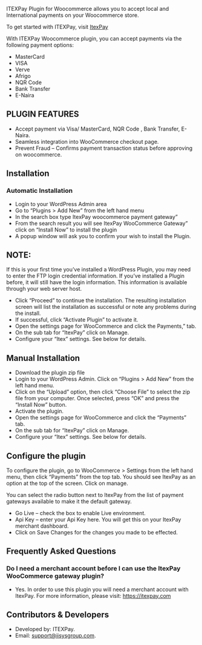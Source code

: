 ITEXPay Plugin for Woocommerce allows you to accept local and International payments on your Woocommerce store.



To get started with ITEXPay, visit <a href="https://itexpay.com" title="Click here to apply to become a merchant on ItexPay" target="_blank"> ItexPay</a>



With ITEXPay Woocommerce plugin, you can accept payments via the following payment options:

-	MasterCard
-	VISA
-	Verve
-	Afrigo
-	NQR Code
-	Bank Transfer
-	E-Naira


## PLUGIN FEATURES

-	Accept payment via Visa/ MasterCard, NQR Code , Bank Transfer, E-Naira.
-	Seamless integration into WooCommerce checkout page.
-	Prevent Fraud – Confirms payment transaction status before approving on woocommerce.

## Installation

### Automatic Installation

-	Login to your WordPress Admin area
-	Go to “Plugins > Add New” from the left hand menu
-	In the search box type ItexPay woocommerce payment gateway”
-	From the search result you will see ItexPay WooCommerce Gateway” click on “Install Now” to install the plugin
-	A popup window will ask you to confirm your wish to install the Plugin.


## NOTE: 


If this is your first time you’ve installed a WordPress Plugin, you may need to enter the FTP login credential information. If you’ve installed a Plugin before, it will still have the login information. This information is available through your web server host.

-	Click “Proceed” to continue the installation. The resulting installation screen will list the installation as successful or note any problems during the install.
-	If successful, click “Activate Plugin” to activate it.
-	Open the settings page for WooCommerce and click the Payments,” tab.
-	On the sub tab for “ItexPay” click on Manage.
-	Configure your “Itex” settings. See below for details.


## Manual Installation

-	Download the plugin zip file
-	Login to your WordPress Admin. Click on “Plugins > Add New” from the left hand menu.
-	Click on the “Upload” option, then click “Choose File” to select the zip file from your computer. Once selected, press “OK” and press the “Install Now” button.
-	Activate the plugin.
-	Open the settings page for WooCommerce and click the “Payments” tab.
-	On the sub tab for “ItexPay” click on Manage.
-	Configure your “Itex” settings. See below for details.


## Configure the plugin

To configure the plugin, go to WooCommerce > Settings from the left hand menu, then click “Payments” from the top tab. You should see ItexPay as an option at the top of the screen. Click on manage.

You can select the radio button next to ItexPay from the list of payment gateways available to make it the default gateway.

-	Go Live – check the box to enable Live environment.
-	Api Key – enter your Api Key here. You will get this on your ItexPay merchant dashboard.
-	Click on Save Changes for the changes you made to be effected.

## Frequently Asked Questions

### Do I need a merchant account before I can use the ItexPay WooCommerce gateway plugin?

-	Yes. In order to use this plugin you will need a merchant account with ItexPay. For more information, please visit: https://itexpay.com


## Contributors & Developers

- Developed by: ITEXPay.
- Email: support@iisysgroup.com.

